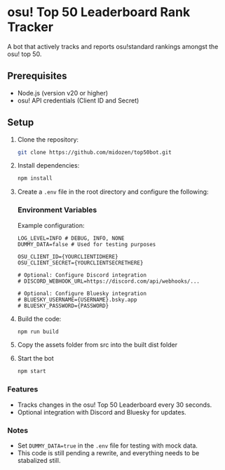 # osu! Top 50 Leaderboard Rank Tracker

A bot that actively tracks and reports osu!standard rankings amongst the osu! top 50.

## Prerequisites

- Node.js (version v20 or higher)
- osu! API credentials (Client ID and Secret)

## Setup

1. Clone the repository:
   ```bash
   git clone https://github.com/midozen/top50bot.git
   ```
2. Install dependencies:
   ```bash
   npm install
   ```
3. Create a `.env` file in the root directory and configure the following:

    ### Environment Variables
    Example configuration:
    ```env
    LOG_LEVEL=INFO # DEBUG, INFO, NONE
    DUMMY_DATA=false # Used for testing purposes

    OSU_CLIENT_ID={YOURCLIENTIDHERE}
    OSU_CLIENT_SECRET={YOURCLIENTSECRETHERE}

    # Optional: Configure Discord integration
    # DISCORD_WEBHOOK_URL=https://discord.com/api/webhooks/...

    # Optional: Configure Bluesky integration
    # BLUESKY_USERNAME={USERNAME}.bsky.app
    # BLUESKY_PASSWORD={PASSWORD}
    ```

4. Build the code:
   ```bash
   npm run build
   ```

5. Copy the assets folder from src into the built dist folder

6. Start the bot

   ```bash
   npm start
   ```

### Features
- Tracks changes in the osu! Top 50 Leaderboard every 30 seconds.
- Optional integration with Discord and Bluesky for updates.

### Notes
- Set `DUMMY_DATA=true` in the `.env` file for testing with mock data.
- This code is still pending a rewrite, and everything needs to be stabalized still.